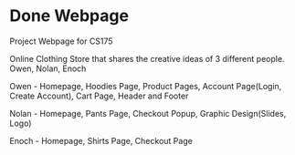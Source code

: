 # Done Webpage
Project Webpage for CS175 

Online Clothing Store that shares the creative ideas of 3 different people. 
Owen, Nolan, Enoch

Owen - Homepage, Hoodies Page, Product Pages, Account Page(Login, Create Account), Cart Page, Header and Footer

Nolan - Homepage, Pants Page, Checkout Popup, Graphic Design(Slides, Logo)

Enoch - Homepage, Shirts Page, Checkout Page

